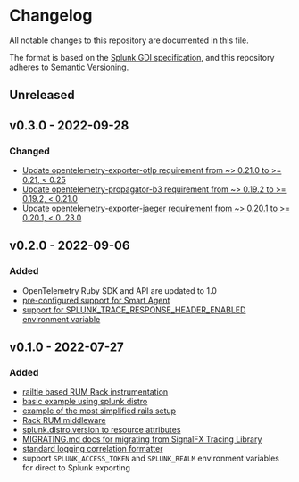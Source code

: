 # Changelog

All notable changes to this repository are documented in this file.

The format is based on the [Splunk GDI specification](https://github.com/signalfx/gdi-specification/blob/v1.0.0/specification/repository.md),
and this repository adheres to [Semantic Versioning](https://semver.org/spec/v2.0.0.html).

## Unreleased

## v0.3.0 - 2022-09-28

### Changed

- [Update opentelemetry-exporter-otlp requirement from ~> 0.21.0 to >= 0.21, <
  0.25](https://github.com/signalfx/splunk-otel-ruby/pull/60)
- [Update opentelemetry-propagator-b3 requirement from ~> 0.19.2 to >= 0.19.2, <
0.21.0](https://github.com/signalfx/splunk-otel-ruby/pull/35)
- [Update opentelemetry-exporter-jaeger requirement from ~> 0.20.1 to >= 0.20.1,
< 0 .23.0](https://github.com/signalfx/splunk-otel-ruby/pull/61)

## v0.2.0 - 2022-09-06

### Added

- OpenTelemetry Ruby SDK and API are updated to 1.0
- [pre-configured support for Smart
  Agent](https://github.com/signalfx/splunk-otel-ruby/pull/8)
- [support for SPLUNK_TRACE_RESPONSE_HEADER_ENABLED environment
  variable](https://github.com/signalfx/splunk-otel-ruby/pull/38)
  
## v0.1.0 - 2022-07-27

### Added

- [railtie based RUM Rack instrumentation](https://github.com/signalfx/splunk-otel-ruby/pull/26)
- [basic example using splunk distro](https://github.com/signalfx/splunk-otel-ruby/pull/20)
- [example of the most simplified rails setup](https://github.com/signalfx/splunk-otel-ruby/pull/24)
- [Rack RUM middleware](https://github.com/signalfx/splunk-otel-ruby/pull/23)
- [splunk.distro.version to resource attributes](https://github.com/signalfx/splunk-otel-ruby/pull/9)
- [MIGRATING.md docs for migrating from SignalFX Tracing Library](https://github.com/signalfx/splunk-otel-ruby/pull/18)
- [standard logging correlation formatter](https://github.com/signalfx/splunk-otel-ruby/pull/11)
- support `SPLUNK_ACCESS_TOKEN` and `SPLUNK_REALM` environment variables for direct
  to Splunk exporting
